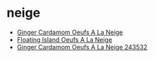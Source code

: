 # neige

 * [Ginger Cardamom Oeufs A La Neige](../../index/g/ginger-cardamom-oeufs-a-la-neige-243532.json)
 * [Floating Island Oeufs A La Neige](../../index/f/floating-island-oeufs-a-la-neige.json)
 * [Ginger Cardamom Oeufs A La Neige 243532](../../index/g/ginger-cardamom-oeufs-a-la-neige-243532.json)
